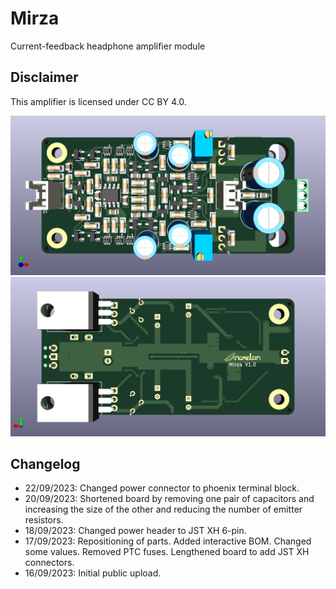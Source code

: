 # Mirza
Current-feedback headphone amplifier module

## Disclaimer
This amplifier is licensed under CC BY 4.0.

![Board Render Front](Showcase/Board-Render-F.png)
![Board Render Back](Showcase/Board-Render-B.png)

## Changelog
* 22/09/2023: Changed power connector to phoenix terminal block.
* 20/09/2023: Shortened board by removing one pair of capacitors and increasing the size of the other and reducing the number of emitter resistors.
* 18/09/2023: Changed power header to JST XH 6-pin.
* 17/09/2023: Repositioning of parts. Added interactive BOM. Changed some values. Removed PTC fuses. Lengthened board to add JST XH connectors.
* 16/09/2023: Initial public upload.